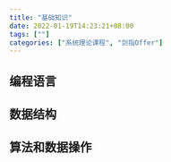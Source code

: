 ```yaml
---
title: "基础知识"
date: 2022-01-19T14:23:21+08:00
tags: [""]
categories: ["系统理论课程", "剑指Offer"]
---
```



## 编程语言

## 数据结构

## 算法和数据操作


